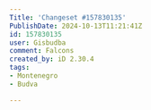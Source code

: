 ```yaml
---
Title: 'Changeset #157830135'
PublishDate: 2024-10-13T11:21:41Z
id: 157830135
user: Gisbudba
comment: Falcons
created_by: iD 2.30.4
tags:
- Montenegro
- Budva

---
```

